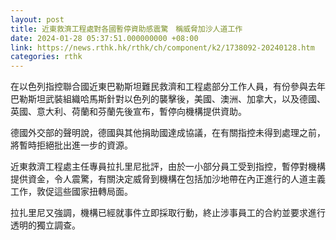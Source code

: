 ```yaml
---
layout: post
title: 近東救濟工程處對各國暫停資助感震驚　稱威脅加沙人道工作
date: 2024-01-28 05:37:51.000000000 +08:00
link: https://news.rthk.hk/rthk/ch/component/k2/1738092-20240128.htm
categories: rthk
---
```


在以色列指控聯合國近東巴勒斯坦難民救濟和工程處部分工作人員，有份參與去年巴勒斯坦武裝組織哈馬斯針對以色列的襲擊後，美國、澳洲、加拿大，以及德國、英國、意大利、荷蘭和芬蘭先後宣布，暫停向機構提供資助。

德國外交部的聲明說，德國與其他捐助國達成協議，在有關指控未得到處理之前，將暫時拒絕批出進一步的資源。

近東救濟工程處主任專員拉扎里尼批評，由於一小部分員工受到指控，暫停對機構提供資金，令人震驚，有關決定威脅到機構在包括加沙地帶在內正進行的人道主義工作，敦促這些國家扭轉局面。

拉扎里尼又強調，機構已經就事件立即採取行動，終止涉事員工的合約並要求進行透明的獨立調查。
